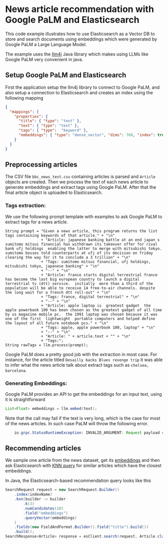 # News article recommendation with Google PaLM and Elasticsearch

This code example illustrates how to use Elasticsearch as a Vector DB to store and search documents using embeddings which were generated by Google PaLM a Large Language Model.

The example uses the [llm4j](https://github.com/llmjava/llm4j) Java library which makes using LLMs like Google PaLM very convenient in java.

## Setup Google PaLM and Elasticsearch
First the application setup the llm4j library to connect to Google PaLM, and also setup a connection to Elasticsearch and creates an index using the following mapping

```json
{
  "mappings": {
    "properties": {
      "title": { "type": "text" },
      "text": { "type": "text" },
      "tags": { "type":  "keyword" },
      "embeddings": { "type": "dense_vector", "dims": 768, "index": true, "similarity": "cosine"}
    }
  }
}
```

## Preprocessing articles
The CSV file `bbc_news_test.csv` containing articles is parsed and `Article` objects are created. Then we process the text of each news article to generate embeddings and extract tags using Google PaLM. After that the final article object is uploaded to Elasticsearch.

### Tags extraction:
We use the following prompt template with examples to ask Google PaLM to extract tags for a news article.
```
String prompt = "Given a news article, this program returns the list tags containing keywords of that article." + "\n"
                + "Article: japanese banking battle at an end japan s sumitomo mitsui financial has withdrawn its takeover offer for rival bank ufj holdings  enabling the latter to merge with mitsubishi tokyo.  sumitomo bosses told counterparts at ufj of its decision on friday  clearing the way for it to conclude a 3 trillion" + "\n"
                + "Tags: sumitomo mitsui financial, ufj holdings, mitsubishi tokyo, japanese banking" + "\n"
                + "--" + "\n"
                + "Article: france starts digital terrestrial france has become the last big european country to launch a digital terrestrial tv (dtt) service.  initially  more than a third of the population will be able to receive 14 free-to-air channels. despite the long wait for a french dtt roll-out" + "\n"
                + "Tags: france, digital terrestrial" + "\n"
                + "--" + "\n"
                + "Article: apple laptop is  greatest gadget  the apple powerbook 100 has been chosen as the greatest gadget of all time  by us magazine mobile pc.  the 1991 laptop was chosen because it was one of the first  lightweight  portable computers and helped define the layout of all future notebook pcs." + "\n"
                + "Tags: apple, apple powerbook 100, laptop" + "\n"
                + "--" + "\n"
                + "Article: " + article.text + "" + "\n"
                + "Tags:";
String rawTags = llm.process(prompt);
```

Google PaLM does a pretty good job with the extraction in most case. For instance, for the article titled `Desailly backs Blues revenge trip` it was able to infer what the news article talk about extract tags such as `chelsea, barcelona`.

### Generating Embeddings:
Google PaLM provides an API to get the embeddings for an input text, using it is straightforward

```java
List<Float> embeddings = llm.embed(text);
```

Note that the call may fail if the text is very long, which is the case for most of the news articles. In such case PaLM will throw the following error.

```java
    io.grpc.StatusRuntimeException: INVALID_ARGUMENT: Request payload size exceeds the limit: 10000 bytes
```

## Recommending articles
We sample one article from the news dataset, get its [embeddings](https://www.elastic.co/guide/en/elasticsearch/reference/current/dense-vector.html) and then ask Elasticsearch with [KNN query](https://www.elastic.co/guide/en/elasticsearch/reference/current/knn-search.html) for similar articles which have the closest embeddings.

In Java, the Elasticsearch-based recommendation query looks like this
```java
SearchRequest request = new SearchRequest.Builder()
    .index(indexName)
    .knn(builder -> builder
        .k(3)
        .numCandidates(10)
        .field("embeddings")
        .queryVector(embeddings)
    )
    .fields(new FieldAndFormat.Builder().field("title").build())
    .build();
SearchResponse<Article> response = esClient.search(request, Article.class);
```